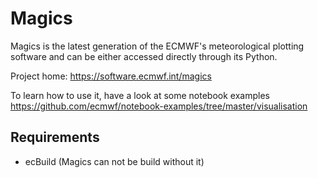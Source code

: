 Magics
======
Magics is the latest generation of the ECMWF's meteorological plotting software and can be either accessed directly through its Python.

Project home: https://software.ecmwf.int/magics

To learn how to use it, have a look at some notebook examples https://github.com/ecmwf/notebook-examples/tree/master/visualisation

Requirements
------------

- ecBuild (Magics can not be build without it)
